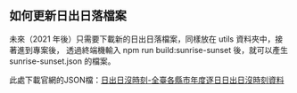 ## 如何更新日出日落檔案

未來（2021 年後）只需要下載新的日出日落檔案，同樣放在 utils 資料夾中，接著進到專案後，
透過終端機輸入 npm run build:sunrise-sunset 後，就可以產生 sunrise-sunset.json 的檔案。

此處下載官網的JSON檔：[日出日沒時刻-全臺各縣市年度逐日日出日沒時刻資料](https://opendata.cwb.gov.tw/dataset/astronomy/A-B0062-001)
